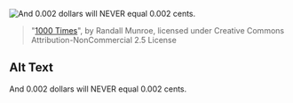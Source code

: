 ![And 0.002 dollars will NEVER equal 0.002 cents.](https://imgs.xkcd.com/comics/1000_times.png)
> "[1000 Times](https://xkcd.com/558/)", by Randall Munroe, licensed under Creative Commons Attribution-NonCommercial 2.5 License

## Alt Text
And 0.002 dollars will NEVER equal 0.002 cents.
